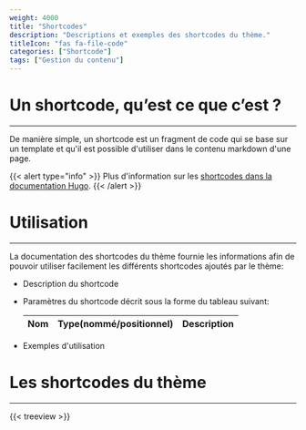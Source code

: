 ```yaml
---
weight: 4000
title: "Shortcodes"
description: "Descriptions et exemples des shortcodes du thème."
titleIcon: "fas fa-file-code"
categories: ["Shortcode"]
tags: ["Gestion du contenu"]
---
```


# Un shortcode, qu’est ce que c’est ?
---

De manière simple, un shortcode est un fragment de code qui se base sur un template et qu'il est possible d'utiliser dans le contenu markdown d'une page.

{{< alert type="info" >}}
Plus d'information sur les [shortcodes dans la documentation Hugo](https://gohugo.io/content-management/shortcodes/).
{{< /alert >}}

# Utilisation
---

La documentation des shortcodes du thème fournie les informations afin de pouvoir utiliser facilement les différents shortcodes ajoutés par le thème:
* Description du shortcode
* Paramètres du shortcode décrit sous la forme du tableau suivant:

    | Nom | Type(nommé/positionnel) | Description |
    | --- | ----------------------- | ----------- |
* Exemples d'utilisation

# Les shortcodes du thème
---

{{< treeview >}}